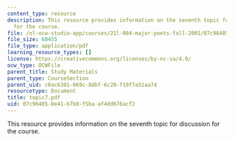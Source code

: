 ```yaml
---
content_type: resource
description: This resource provides information on the seventh topic for discussion
  for the course.
file: /ol-ocw-studio-app/courses/21l-004-major-poets-fall-2001/07c964850e41b7b0f5baaf4dd676acf2_topic7.pdf
file_size: 68455
file_type: application/pdf
learning_resource_types: []
license: https://creativecommons.org/licenses/by-nc-sa/4.0/
ocw_type: OCWFile
parent_title: Study Materials
parent_type: CourseSection
parent_uid: c0ac6301-069c-8dbf-6c20-f19f7a51aa74
resourcetype: Document
title: topic7.pdf
uid: 07c96485-0e41-b7b0-f5ba-af4dd676acf2
---
```

This resource provides information on the seventh topic for discussion for the course.